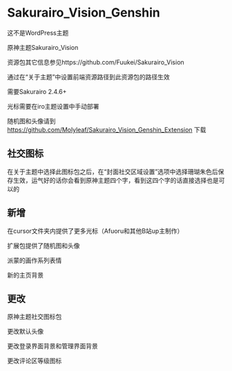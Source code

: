 # Sakurairo_Vision_Genshin

这不是WordPress主题

原神主题Sakurairo_Vision

资源包其它信息参见https://github.com/Fuukei/Sakurairo_Vision

通过在“关于主题”中设置前端资源路径到此资源包的路径生效

需要Sakurairo 2.4.6+

光标需要在iro主题设置中手动部署

随机图和头像请到 https://github.com/Molyleaf/Sakurairo_Vision_Genshin_Extension 下载

## 社交图标

在关于主题中选择此图标包之后，在“封面社交区域设置”选项中选择珊瑚朱色后保存生效，运气好的话你会看到原神主题四个字，看到这四个字的话直接选择也是可以的

## 新增

在cursor文件夹内提供了更多光标（Afuoru和其他B站up主制作）

扩展包提供了随机图和头像

派蒙的画作系列表情

新的主页背景

## 更改

原神主题社交图标包

更改默认头像

更改登录界面背景和管理界面背景

更改评论区等级图标
